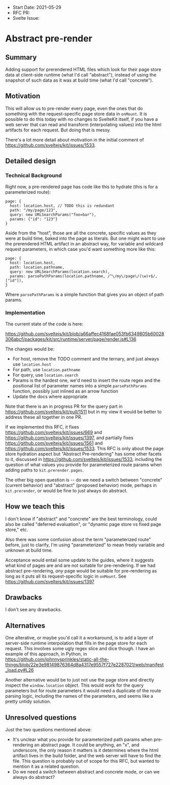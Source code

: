 - Start Date: 2021-05-29
- RFC PR: 
- Svelte Issue: 

# Abstract pre-render

## Summary

Adding support for prerendered HTML files which look for their page store data at client-side runtime (what I'd call "abstract"), instead of using the snapshot of such data as it was at build time (what I'd call "concrete").

## Motivation

This will allow us to pre-render every page, even the ones that do something with the request-specific page store data in `onMount`. It is possible to do this today with no changes to SvelteKit itself, if you have a web server that can read and transform (interpolating values) into the html artifacts for each request. But doing that is messy.

There's a lot more detail about motivation in the initial comment of https://github.com/sveltejs/kit/issues/1533.

## Detailed design

### Technical Background

Right now, a pre-rendered page has code like this to hydrate (this is for a parameterized route):

    page: {
      host: location.host, // TODO this is redundant
      path: "/my/page/123",
      query: new URLSearchParams("foo=bar"),
      params: {"id": "123"}
    }

Aside from the "host", those are all the concrete, specific values as they were at build time, baked into the page as literals. But one might want to use the prerendered HTML artifact in an abstract way, for variable and wildcard request parameters, in which case you'd want something more like this:

    page: {
      host: location.host,
      path: location.pathname,
      query: new URLSearchParams(location.search),
      params: parsePathParams(location.pathname, /^\/my\/page\/(\w)+$/, ["id"]),
    }

Where `parsePathParams` is a simple function that gives you an object of path params.

### Implementation

The current state of the code is here:

https://github.com/sveltejs/kit/blob/a66affec4168fae053fb6349805b60028306abcf/packages/kit/src/runtime/server/page/render.js#L136

The changes would be:

* For host, remove the TODO comment and the ternary, and just always use `location.host`
* For path, use `location.pathname`
* For query, use `location.search`
* Params is the hardest one, we'd need to insert the route regex and the positional list of parameter names into a simple `parsePathParams` function, possibly just inlined as an arrow function
* Update the docs where appropriate

Note that there is an in progress PR for the query part in https://github.com/sveltejs/kit/pull/1511 but in my view it would be better to address these all together in one PR.

If we implemented this RFC, it fixes https://github.com/sveltejs/kit/issues/669 and https://github.com/sveltejs/kit/issues/1397, and partially fixes https://github.com/sveltejs/kit/issues/1561 and https://github.com/sveltejs/kit/issues/1533. This RFC is only about the page store hydration aspect but "Abstract Pre-rendering" has some other facets to it, discussed in https://github.com/sveltejs/kit/issues/1533, including the question of what values you provide for parameterized route params when adding paths to `kit.prerender.pages`.

The other big open question is -- do we need a switch between "concrete" (current behavior) and "abstract" (proposed behavior) mode, perhaps in `kit.prerender`, or would be fine to just always do abstract.

## How we teach this

I don't know if "abstract" and "concrete" are the best terminology, could also be called "deferred evaluation", or "dynamic page store vs fixed page store," etc.

Also there was some confusion about the term "parameterized route" before, just to clarify, I'm using "parameterized" to mean freely variable and unknown at build time.

Acceptance would entail some update to the guides, where it suggests what kind of pages are and are not suitable for pre-rendering. If we had abstract pre-rendering, _any_ page would be suitable for pre-rendering as long as it puts all its request-specific logic in `onMount`. See https://github.com/sveltejs/kit/issues/1397

## Drawbacks

I don't see any drawbacks.

## Alternatives

One alterative, or maybe you'd call it a workaround, is to add a layer of server-side runtime interpolation that fills in the page store for each request. This involves some ugly regex slice and dice though. I have an example of this approach, in Python, in https://github.com/johnnysprinkles/static-all-the-things/blob/22e3e98149876364d8a4317e9557f727e2287021/web/manifest_load.py#L26

Another alternative would be to just not use the page store and directly inspect the `window.location` object. This would work for the query parameters but for route parameters it would need a duplicate of the route parsing logic, including the names of the parameters, and seems like a pretty untidy solution.

## Unresolved questions

Just the two questions mentioned above:

* It's unclear what you provide for parameterized path params when pre-rendering an abstract page. It could be anything, an "x", and underscore, the only reason it matters is it determines where the html artifact lives in the build folder, and the web server will have to find the file. This question is probably out of scope for this RFC, but wanted to mention it as a related question.
* Do we need a switch between abstract and concrete mode, or can we always do abstract?

